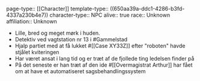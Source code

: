 page-type:: [[Character]]
template-type:: ((650aa39a-ddc1-4286-b3fd-4337a230b4e7))
character-type:: NPC
alive:: true
race:: Unknown
affiliation:: Unknown

- Lille, bred og meget mørk i huden.
- Detektiv ved vagtstation nr 13 i #Gammelstad
- Hjalp partiet med at få lukket #[[Case XY33Z]] efter "roboten" havde stjålet kviteringen
- Har været ansat i lang tid og er træt af de fjollede ting ledelsen finder på
- På det seneste er han træt af den ide #[[Overmagistrat Arthur]] har fået om at have et automatiseret sagsbehandlingssystem